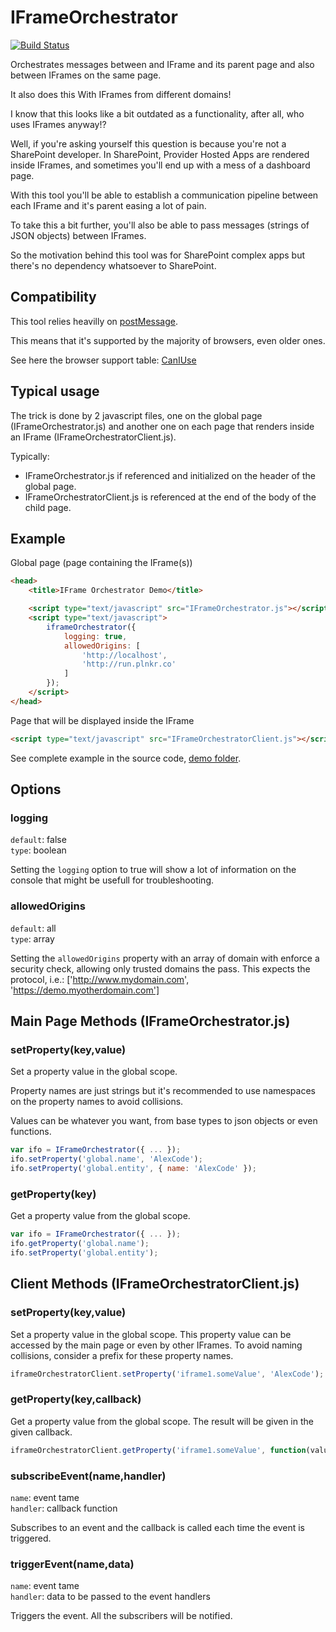 IFrameOrchestrator
==================
[![Build Status](https://travis-ci.org/InstanceOfAnObject/IFrameOrchestrator.svg?branch=master)](https://travis-ci.org/InstanceOfAnObject/IFrameOrchestrator)

Orchestrates messages between and IFrame and its parent page and also between IFrames on the same page.

It also does this With IFrames from different domains!

I know that this looks like a bit outdated as a functionality, after all, who uses IFrames anyway!?

Well, if you're asking yourself this question is because you're not a SharePoint developer.
In SharePoint, Provider Hosted Apps are rendered inside IFrames, and sometimes you'll end up with a mess of a dashboard page.

With this tool you'll be able to establish a communication pipeline between each IFrame and it's parent easing a lot of pain.

To take this a bit further, you'll also be able to pass messages (strings of JSON objects) between IFrames.

So the motivation behind this tool was for SharePoint complex apps but there's no dependency whatsoever to SharePoint.

## Compatibility
This tool relies heavilly on [postMessage](https://developer.mozilla.org/en-US/docs/Web/API/Window.postMessage).

This means that it's supported by the majority of browsers, even older ones.

See here the browser support table: [CanIUse](http://caniuse.com/#search=postMessage)

## Typical usage
The trick is done by 2 javascript files, one on the global page (IFrameOrchestrator.js) and another one on each page that renders inside an IFrame (IFrameOrchestratorClient.js).

Typically:
- IFrameOrchestrator.js if referenced and initialized on the header of the global page.
- IFrameOrchestratorClient.js is referenced at the end of the body of the child page.

## Example
Global page (page containing the IFrame(s))
```html
<head>
	<title>IFrame Orchestrator Demo</title>

	<script type="text/javascript" src="IFrameOrchestrator.js"></script>
	<script type="text/javascript">
		iframeOrchestrator({
			logging: true,
			allowedOrigins: [
				'http://localhost',
				'http://run.plnkr.co'
			]
		});
	</script>
</head>
```
Page that will be displayed inside the IFrame
```html
<script type="text/javascript" src="IFrameOrchestratorClient.js"></script>
```
See complete example in the source code, [demo folder](https://github.com/InstanceOfAnObject/IFrameOrchestrator/tree/master/demo).

## Options
### logging
`default`: false  
`type`: boolean
  
Setting the `logging` option to true will show a lot of information on the console that might be usefull for troubleshooting.

### allowedOrigins
`default`: all  
`type`: array
	
Setting the `allowedOrigins` property with an array of domain with enforce a security check, allowing only trusted domains the pass. This expects the protocol, i.e.: ['http://www.mydomain.com', 'https://demo.myotherdomain.com']

## Main Page Methods (IFrameOrchestrator.js)
### setProperty(key,value)
Set a property value in the global scope.

Property names are just strings but it's recommended to use namespaces on the property names to avoid collisions.

Values can be whatever you want, from base types to json objects or even functions.
```js
var ifo = IFrameOrchestrator({ ... });
ifo.setProperty('global.name', 'AlexCode');
ifo.setProperty('global.entity', { name: 'AlexCode' });
```

### getProperty(key)

Get a property value from the global scope.
```js
var ifo = IFrameOrchestrator({ ... });
ifo.getProperty('global.name');
ifo.setProperty('global.entity');
```

## Client Methods (IFrameOrchestratorClient.js)
### setProperty(key,value)

Set a property value in the global scope.
This property value can be accessed by the main page or even by other IFrames.
To avoid naming collisions, consider a prefix for these property names.
```js
iframeOrchestratorClient.setProperty('iframe1.someValue', 'AlexCode');
```
	
### getProperty(key,callback)

Get a property value from the global scope.
The result will be given in the given callback.
```js
iframeOrchestratorClient.getProperty('iframe1.someValue', function(value){ console.log(value); });
```

### subscribeEvent(name,handler)
`name`: event tame  
`handler`: callback function
	
Subscribes to an event and the callback is called each time the event is triggered.

### triggerEvent(name,data)
`name`: event tame    
`handler`: data to be passed to the event handlers
	
Triggers the event. All the subscribers will be notified.
